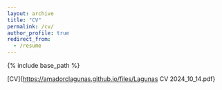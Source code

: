 ```yaml
---
layout: archive
title: "CV"
permalink: /cv/
author_profile: true
redirect_from:
  - /resume
---
```


{% include base_path %}

[CV]{https://amadorclagunas.github.io/files/Lagunas CV 2024_10_14.pdf}
